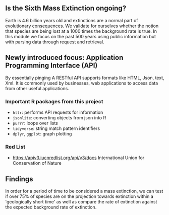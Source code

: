 ## Is the Sixth Mass Extinction ongoing?

Earth is 4.6 billion years old and extinctions are a normal part of evolutionary consequences.
We validate for ourselves whether the notion that species are being lost at a 1000 times the background rate is true. 
In this module we focus on the past 500 years using public information but with parsing data through request and retrieval.  

## Newly introduced focus: Application Programming Interface (API)
By essentially pinging
A RESTful API supports formats like HTML, Json, text, Xml. It is commonly used by businesses, web applications to access data from other useful applications.

### Important R packages from this project
- `httr`: performs API requests for information
- `jsonlite`: converting objects from json into R
- `purrr`: loops over lists   
- `tidyverse`: string match pattern identifiers
- `dplyr`, `ggplot`: graph plotting


### Red List
- https://apiv3.iucnredlist.org/api/v3/docs International Union for Conservation of Nature

## Findings
In order for a period of time to be considered a mass extinction, we can test if over 75% of species are on the projection towards extinction within a 'geologically short time' as well as compare the rate of extinction against the expected background rate of extinction. 



